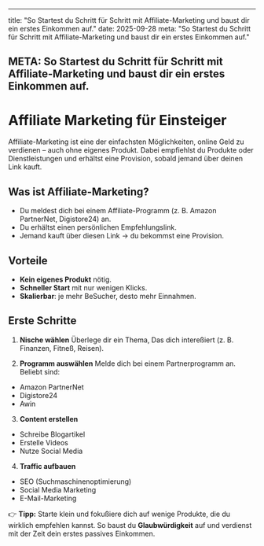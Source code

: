 
---
title: "So Startest du Schritt für Schritt mit Affiliate-Marketing und baust dir ein erstes Einkommen auf."
date: 2025-09-28
meta: "So Startest du Schritt für Schritt mit Affiliate-Marketing und baust dir ein erstes Einkommen auf."


META: So Startest du Schritt für Schritt mit Affiliate-Marketing und baust dir ein erstes Einkommen auf.
---
# Affiliate Marketing für Einsteiger

Affiliate-Marketing ist eine der einfachsten Möglichkeiten, online Geld zu verdienen – auch ohne eigenes Produkt. 
Dabei empfiehlst du Produkte oder Dienstleistungen und erhältst eine Provision, sobald jemand über deinen Link kauft.

## Was ist Affiliate-Marketing?

- Du meldest dich bei einem Affiliate-Programm (z. B. Amazon PartnerNet, Digistore24) an. 
- Du erhältst einen persönlichen Empfehlungslink. 
- Jemand kauft über diesen Link → du bekommst eine Provision. 

## Vorteile

- **Kein eigenes Produkt** nötig. 
- **Schneller Start** mit nur wenigen Klicks. 
- **Skalierbar**: je mehr BeSucher, desto mehr Einnahmen. 

## Erste Schritte

1. **Nische wählen** 
 Überlege dir ein Thema, Das dich intereßiert (z. B. Finanzen, Fitneß, Reisen). 

2. **Programm auswählen** 
 Melde dich bei einem Partnerprogramm an. Beliebt sind: 
 - Amazon PartnerNet 
 - Digistore24 
 - Awin 

3. **Content erstellen** 
 - Schreibe Blogartikel 
 - Erstelle Videos 
 - Nutze Social Media 

4. **Traffic aufbauen** 
 - SEO (Suchmaschinenoptimierung) 
 - Social Media Marketing 
 - E-Mail-Marketing 



👉 **Tipp:** Starte klein und fokußiere dich auf wenige Produkte, die du wirklich empfehlen kannst. 
So baust du **Glaubwürdigkeit** auf und verdienst mit der Zeit dein erstes passives Einkommen.
